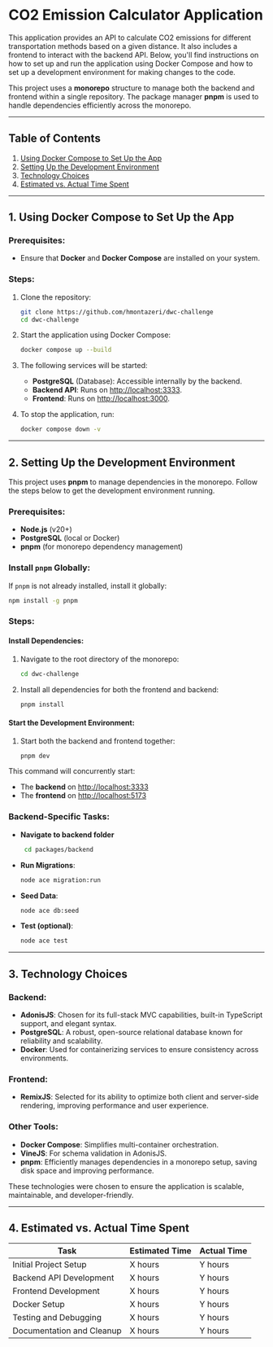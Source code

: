 # CO2 Emission Calculator Application

This application provides an API to calculate CO2 emissions for different transportation methods based on a given distance. It also includes a frontend to interact with the backend API. Below, you'll find instructions on how to set up and run the application using Docker Compose and how to set up a development environment for making changes to the code.

This project uses a **monorepo** structure to manage both the backend and frontend within a single repository. The package manager **pnpm** is used to handle dependencies efficiently across the monorepo.

---

## Table of Contents

1. [Using Docker Compose to Set Up the App](#1-using-docker-compose-to-set-up-the-app)
2. [Setting Up the Development Environment](#2-setting-up-the-development-environment)
3. [Technology Choices](#3-technology-choices)
4. [Estimated vs. Actual Time Spent](#4-estimated-vs-actual-time-spent)

---

## 1. Using Docker Compose to Set Up the App

### Prerequisites:
- Ensure that **Docker** and **Docker Compose** are installed on your system.

### Steps:
1. Clone the repository:
   ```bash
   git clone https://github.com/hmontazeri/dwc-challenge
   cd dwc-challenge
   ```

2. Start the application using Docker Compose:
   ```bash
   docker compose up --build
   ```

3. The following services will be started:
   - **PostgreSQL** (Database): Accessible internally by the backend.
   - **Backend API**: Runs on [http://localhost:3333](http://localhost:3333).
   - **Frontend**: Runs on [http://localhost:3000](http://localhost:3000).

4. To stop the application, run:
   ```bash
   docker compose down -v
   ```

---

## 2. Setting Up the Development Environment

This project uses **pnpm** to manage dependencies in the monorepo. Follow the steps below to get the development environment running.

### Prerequisites:
- **Node.js** (v20+)
- **PostgreSQL** (local or Docker)
- **pnpm** (for monorepo dependency management)

### Install `pnpm` Globally:
If `pnpm` is not already installed, install it globally:
```bash
npm install -g pnpm
```

### Steps:

#### Install Dependencies:
1. Navigate to the root directory of the monorepo:
   ```bash
   cd dwc-challenge
   ```

2. Install all dependencies for both the frontend and backend:
   ```bash
   pnpm install
   ```

#### Start the Development Environment:
1. Start both the backend and frontend together:
   ```bash
   pnpm dev
   ```

This command will concurrently start:
- The **backend** on [http://localhost:3333](http://localhost:3333)
- The **frontend** on [http://localhost:5173](http://localhost:5173)

### Backend-Specific Tasks:
- **Navigate to backend folder**
  ```bash 
   cd packages/backend
   ```
- **Run Migrations**:
  ```bash
  node ace migration:run 
  ```
- **Seed Data**:
  ```bash
  node ace db:seed     
  ```
- **Test (optional)**:
  ```bash
  node ace test     
  ```

---

## 3. Technology Choices

### Backend:
- **AdonisJS**: Chosen for its full-stack MVC capabilities, built-in TypeScript support, and elegant syntax.
- **PostgreSQL**: A robust, open-source relational database known for reliability and scalability.
- **Docker**: Used for containerizing services to ensure consistency across environments.

### Frontend:
- **RemixJS**: Selected for its ability to optimize both client and server-side rendering, improving performance and user experience.

### Other Tools:
- **Docker Compose**: Simplifies multi-container orchestration.
- **VineJS**: For schema validation in AdonisJS.
- **pnpm**: Efficiently manages dependencies in a monorepo setup, saving disk space and improving performance.

These technologies were chosen to ensure the application is scalable, maintainable, and developer-friendly.

---

## 4. Estimated vs. Actual Time Spent

| Task                              | Estimated Time | Actual Time |
|-----------------------------------|----------------|-------------|
| Initial Project Setup             | X hours        | Y hours     |
| Backend API Development           | X hours        | Y hours     |
| Frontend Development              | X hours        | Y hours     |
| Docker Setup                      | X hours        | Y hours     |
| Testing and Debugging             | X hours        | Y hours     |
| Documentation and Cleanup         | X hours        | Y hours     |
